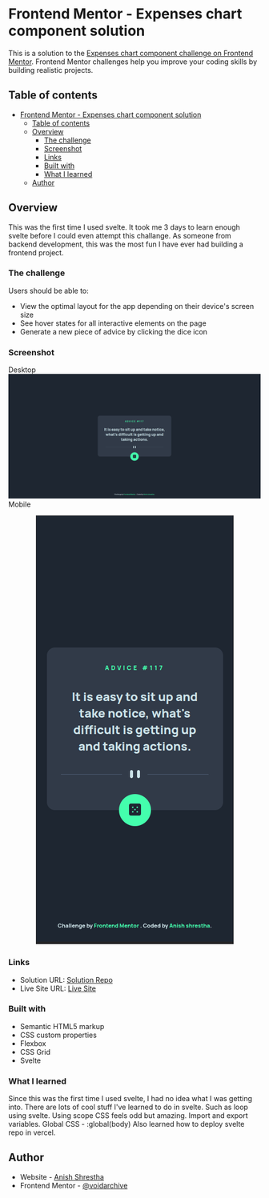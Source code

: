 # Frontend Mentor - Expenses chart component solution

This is a solution to the [Expenses chart component challenge on Frontend Mentor](https://www.frontendmentor.io/challenges/expenses-chart-component-e7yJBUdjwt). Frontend Mentor challenges help you improve your coding skills by building realistic projects.

## Table of contents

- [Frontend Mentor - Expenses chart component solution](#frontend-mentor---expenses-chart-component-solution)
  - [Table of contents](#table-of-contents)
  - [Overview](#overview)
    - [The challenge](#the-challenge)
    - [Screenshot](#screenshot)
    - [Links](#links)
    - [Built with](#built-with)
    - [What I learned](#what-i-learned)
  - [Author](#author)

## Overview

This was the first time I used svelte. It took me 3 days to learn enough svelte before I could even attempt this challange.
As someone from backend development, this was the most fun I have ever had building a frontend project.

### The challenge

Users should be able to:

- View the optimal layout for the app depending on their device's screen size
- See hover states for all interactive elements on the page
- Generate a new piece of advice by clicking the dice icon

### Screenshot

Desktop
![Desktop](./screenshots/Desktop.png)
Mobile

<p align="center">
  <img src="./screenshots/Mobile.png">
</p>

### Links

- Solution URL: [Solution Repo](https://github.com/VoidArchive/Frontend-Mentor-Challanges/tree/main/002)
- Live Site URL: [Live Site](https://expense-tracker-seven-gamma.vercel.app/)

### Built with

- Semantic HTML5 markup
- CSS custom properties
- Flexbox
- CSS Grid
- Svelte

### What I learned

Since this was the first time I used svelte, I had no idea what I was getting into. There are lots of cool stuff I've learned to do in svelte.
Such as loop using svelte.
Using scope CSS feels odd but amazing.
Import and export variables.
Global CSS - :global(body)
Also learned how to deploy svelte repo in vercel.

## Author

- Website - [Anish Shrestha](https://www.github.com/Voidarchive)
- Frontend Mentor - [@voidarchive](https://www.frontendmentor.io/profile/VoidArchive)
